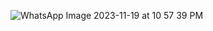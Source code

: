 ![WhatsApp Image 2023-11-19 at 10 57 39 PM](https://github.com/RaulMantilla123/FunBio/assets/143019190/7251bdc4-a088-4c8c-a4db-78c4e8286525)
